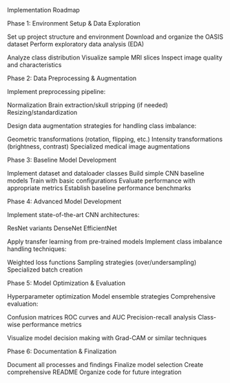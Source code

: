 Implementation Roadmap

Phase 1: Environment Setup & Data Exploration

Set up project structure and environment
Download and organize the OASIS dataset
Perform exploratory data analysis (EDA)

Analyze class distribution
Visualize sample MRI slices
Inspect image quality and characteristics



Phase 2: Data Preprocessing & Augmentation

Implement preprocessing pipeline:

Normalization
Brain extraction/skull stripping (if needed)
Resizing/standardization


Design data augmentation strategies for handling class imbalance:

Geometric transformations (rotation, flipping, etc.)
Intensity transformations (brightness, contrast)
Specialized medical image augmentations



Phase 3: Baseline Model Development

Implement dataset and dataloader classes
Build simple CNN baseline models
Train with basic configurations
Evaluate performance with appropriate metrics
Establish baseline performance benchmarks

Phase 4: Advanced Model Development

Implement state-of-the-art CNN architectures:

ResNet variants
DenseNet
EfficientNet


Apply transfer learning from pre-trained models
Implement class imbalance handling techniques:

Weighted loss functions
Sampling strategies (over/undersampling)
Specialized batch creation



Phase 5: Model Optimization & Evaluation

Hyperparameter optimization
Model ensemble strategies
Comprehensive evaluation:

Confusion matrices
ROC curves and AUC
Precision-recall analysis
Class-wise performance metrics


Visualize model decision making with Grad-CAM or similar techniques

Phase 6: Documentation & Finalization

Document all processes and findings
Finalize model selection
Create comprehensive README
Organize code for future integration